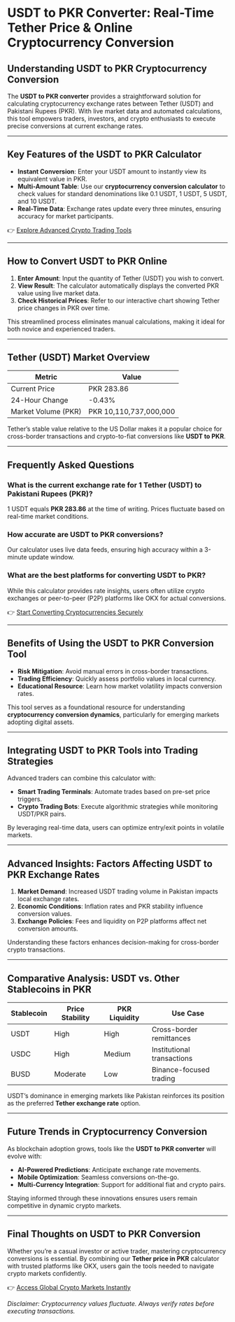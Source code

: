 # USDT to PKR Converter: Real-Time Tether Price & Online Cryptocurrency Conversion  

## Understanding USDT to PKR Cryptocurrency Conversion  

The **USDT to PKR converter** provides a straightforward solution for calculating cryptocurrency exchange rates between Tether (USDT) and Pakistani Rupees (PKR). With live market data and automated calculations, this tool empowers traders, investors, and crypto enthusiasts to execute precise conversions at current exchange rates.  

---

## Key Features of the USDT to PKR Calculator  

- **Instant Conversion**: Enter your USDT amount to instantly view its equivalent value in PKR.  
- **Multi-Amount Table**: Use our **cryptocurrency conversion calculator** to check values for standard denominations like 0.1 USDT, 1 USDT, 5 USDT, and 10 USDT.  
- **Real-Time Data**: Exchange rates update every three minutes, ensuring accuracy for market participants.  

👉 [Explore Advanced Crypto Trading Tools](https://bit.ly/okx-bonus)  

---

## How to Convert USDT to PKR Online  

1. **Enter Amount**: Input the quantity of Tether (USDT) you wish to convert.  
2. **View Result**: The calculator automatically displays the converted PKR value using live market data.  
3. **Check Historical Prices**: Refer to our interactive chart showing Tether price changes in PKR over time.  

This streamlined process eliminates manual calculations, making it ideal for both novice and experienced traders.  

---

## Tether (USDT) Market Overview  

| Metric                | Value               |  
|-----------------------|---------------------|  
| Current Price         | PKR 283.86          |  
| 24-Hour Change        | -0.43%              |  
| Market Volume (PKR)   | PKR 10,110,737,000,000 |  

Tether’s stable value relative to the US Dollar makes it a popular choice for cross-border transactions and crypto-to-fiat conversions like **USDT to PKR**.  

---

## Frequently Asked Questions  

### What is the current exchange rate for 1 Tether (USDT) to Pakistani Rupees (PKR)?  
1 USDT equals **PKR 283.86** at the time of writing. Prices fluctuate based on real-time market conditions.  

### How accurate are USDT to PKR conversions?  
Our calculator uses live data feeds, ensuring high accuracy within a 3-minute update window.  

### What are the best platforms for converting USDT to PKR?  
While this calculator provides rate insights, users often utilize crypto exchanges or peer-to-peer (P2P) platforms like OKX for actual conversions.  

👉 [Start Converting Cryptocurrencies Securely](https://bit.ly/okx-bonus)  

---

## Benefits of Using the USDT to PKR Conversion Tool  

- **Risk Mitigation**: Avoid manual errors in cross-border transactions.  
- **Trading Efficiency**: Quickly assess portfolio values in local currency.  
- **Educational Resource**: Learn how market volatility impacts conversion rates.  

This tool serves as a foundational resource for understanding **cryptocurrency conversion dynamics**, particularly for emerging markets adopting digital assets.  

---

## Integrating USDT to PKR Tools into Trading Strategies  

Advanced traders can combine this calculator with:  
- **Smart Trading Terminals**: Automate trades based on pre-set price triggers.  
- **Crypto Trading Bots**: Execute algorithmic strategies while monitoring USDT/PKR pairs.  

By leveraging real-time data, users can optimize entry/exit points in volatile markets.  

---

## Advanced Insights: Factors Affecting USDT to PKR Exchange Rates  

1. **Market Demand**: Increased USDT trading volume in Pakistan impacts local exchange rates.  
2. **Economic Conditions**: Inflation rates and PKR stability influence conversion values.  
3. **Exchange Policies**: Fees and liquidity on P2P platforms affect net conversion amounts.  

Understanding these factors enhances decision-making for cross-border crypto transactions.  

---

## Comparative Analysis: USDT vs. Other Stablecoins in PKR  

| Stablecoin | Price Stability | PKR Liquidity | Use Case                     |  
|------------|------------------|---------------|------------------------------|  
| USDT       | High             | High          | Cross-border remittances     |  
| USDC       | High             | Medium        | Institutional transactions   |  
| BUSD       | Moderate         | Low           | Binance-focused trading      |  

USDT’s dominance in emerging markets like Pakistan reinforces its position as the preferred **Tether exchange rate** option.  

---

## Future Trends in Cryptocurrency Conversion  

As blockchain adoption grows, tools like the **USDT to PKR converter** will evolve with:  
- **AI-Powered Predictions**: Anticipate exchange rate movements.  
- **Mobile Optimization**: Seamless conversions on-the-go.  
- **Multi-Currency Integration**: Support for additional fiat and crypto pairs.  

Staying informed through these innovations ensures users remain competitive in dynamic crypto markets.  

---

## Final Thoughts on USDT to PKR Conversion  

Whether you’re a casual investor or active trader, mastering cryptocurrency conversions is essential. By combining our **Tether price in PKR** calculator with trusted platforms like OKX, users gain the tools needed to navigate crypto markets confidently.  

👉 [Access Global Crypto Markets Instantly](https://bit.ly/okx-bonus)  

*Disclaimer: Cryptocurrency values fluctuate. Always verify rates before executing transactions.*

